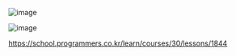 ![image](https://user-images.githubusercontent.com/84365977/178294238-3e1fa692-9be4-4948-ac34-b2388ace3b69.png)


![image](https://user-images.githubusercontent.com/84365977/178294275-c43a0274-3196-4f7a-91a7-a281c5fb7757.png)


https://school.programmers.co.kr/learn/courses/30/lessons/1844
